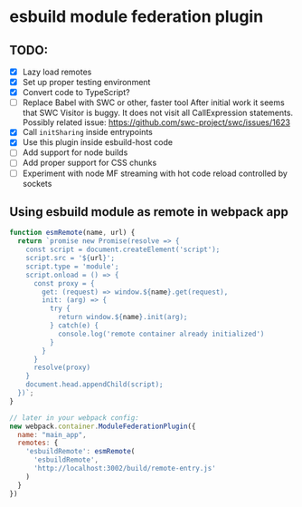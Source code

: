# esbuild module federation plugin

## TODO:

- [x] Lazy load remotes
- [x] Set up proper testing environment
- [x] Convert code to TypeScript?
- [ ] Replace Babel with SWC or other, faster tool
      After initial work it seems that SWC Visitor is buggy. It does not visit all CallExpression statements. Possibly related issue: https://github.com/swc-project/swc/issues/1623
- [x] Call `initSharing` inside entrypoints
- [x] Use this plugin inside esbuild-host code
- [ ] Add support for node builds
- [ ] Add proper support for CSS chunks
- [ ] Experiment with node MF streaming with hot code reload controlled by sockets

## Using esbuild module as remote in webpack app

```js
function esmRemote(name, url) {
  return `promise new Promise(resolve => {
    const script = document.createElement('script');
    script.src = '${url}';
    script.type = 'module';
    script.onload = () => {
      const proxy = {
        get: (request) => window.${name}.get(request),
        init: (arg) => {
          try {
            return window.${name}.init(arg);
          } catch(e) {
            console.log('remote container already initialized')
          }
        }
      }
      resolve(proxy)
    }
    document.head.appendChild(script);
  })`;
}

// later in your webpack config:
new webpack.container.ModuleFederationPlugin({
  name: "main_app",
  remotes: {
    'esbuildRemote': esmRemote(
      'esbuildRemote',
      'http://localhost:3002/build/remote-entry.js'
    )
  }
})
```